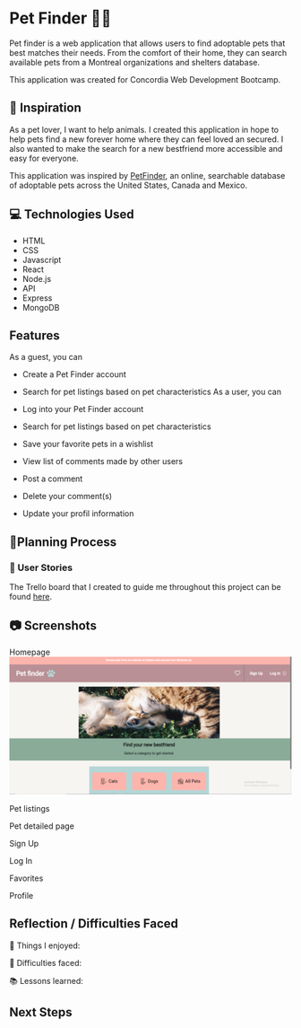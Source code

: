 ﻿# Pet Finder :dog::cat:

Pet finder is a web application that allows users to find adoptable pets that best matches their needs. From the comfort of their home, they can search available pets from a Montreal organizations and shelters database.

This application was created for Concordia Web Development Bootcamp.

## :thought_balloon: Inspiration

As a pet lover, I want to help animals. I created this application in hope to help pets find a new forever home where they can feel loved an secured. I also wanted to make the search for a new bestfriend more accessible and easy for everyone.

This application was inspired by [PetFinder](https://www.petfinder.com/), an online, searchable database of adoptable pets across the United States, Canada and Mexico.

## :computer: Technologies Used

- HTML
- CSS
- Javascript
- React
- Node.js
- API
- Express
- MongoDB

## Features

As a guest, you can

- Create a Pet Finder account
- Search for pet listings based on pet characteristics
  As a user, you can

- Log into your Pet Finder account
- Search for pet listings based on pet characteristics
- Save your favorite pets in a wishlist
- View list of comments made by other users
- Post a comment
- Delete your comment(s)
- Update your profil information

## :page_facing_up:Planning Process

### :notebook: User Stories

The Trello board that I created to guide me throughout this project can be found [here](https://trello.com/b/EeAo7H0Q/pet-finder-app).

## :camera: Screenshots

Homepage
![alt text](/FE/public/screenshots/Homepage.PNG)

Pet listings

Pet detailed page

Sign Up

Log In

Favorites

Profile

## Reflection / Difficulties Faced

:purple_heart: Things I enjoyed:

:mount_fuji: Difficulties faced:

:books: Lessons learned:

## Next Steps

